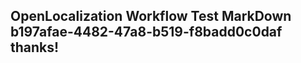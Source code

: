 <properties
ms.topic="hero-topic"
ms.test1="hero-topic"
ms.test2="test"/>

## OpenLocalization Workflow Test MarkDown b197afae-4482-47a8-b519-f8badd0c0daf thanks!
